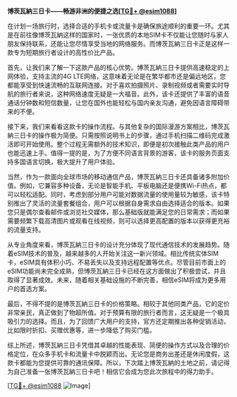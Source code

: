 **博茨瓦納三日卡——畅游非洲的便捷之选[[TG💪+ @esim1088](https://t.me/s/esim1088)]**

在计划一场旅行时，选择合适的手机卡或流量卡是确保旅途顺利的重要一环。尤其是在前往像博茨瓦納这样的国家时，一张优质的本地SIM卡不仅能让您随时与家人朋友保持联系，还能让您尽情享受当地的网络服务。而博茨瓦納三日卡正是这样一款专为短期旅行者设计的高性价比产品。

首先，让我们来了解一下这款产品的核心优势。博茨瓦納三日卡提供高速稳定的上网体验，支持主流的4G LTE网络，这意味着无论是在繁华都市还是偏远地区，您都能享受到快速流畅的互联网连接。对于喜欢拍摄照片、录制视频或者需要实时导航的旅行者来说，这种网络速度无疑是一大福音。此外，该卡还提供了丰富的语音通话分钟数和短信数量，让您在国外也能轻松与国内亲友沟通，避免因语言障碍带来的不便。

接下来，我们来看看这款卡的操作流程。与其他复杂的国际漫游方案相比，博茨瓦納三日卡的操作极为简便。只需按照说明书上的步骤，通过手机扫描二维码完成激活即可开始使用。整个过程无需额外的技术知识，即便是初次接触此类产品的用户也能迅速上手。值得一提的是，为了方便不同语言背景的游客，该卡的服务页面支持多国语言切换，极大提升了用户体验。

当然，作为一款面向全球市场的移动通信产品，博茨瓦納三日卡还具备诸多附加价值。例如，它兼容多种设备，无论是智能手机、平板电脑还是便携Wi-Fi热点，都可以轻松适配。同时，考虑到部分用户可能对数据流量的使用量较为敏感，该卡特别推出了灵活的流量套餐组合，用户可以根据自身需求自由选择适合的版本。如果您只是偶尔查看邮件或浏览社交媒体，那么基础版就能满足您的日常需求；而如果需要频繁下载高清图片或观看在线视频，则可以选择更高配置的版本以获得更充裕的流量支持。

从专业角度来看，博茨瓦納三日卡的设计充分体现了现代通信技术的发展趋势。随着eSIM技术的普及，越来越多的人开始关注这一新兴领域。相比传统实体SIM卡，eSIM具有体积小巧、不易丢失以及支持远程配置等优点。尽管目前市面上的eSIM功能尚未完全成熟，但博茨瓦納三日卡已经在这方面做出了积极尝试，并且取得了显著成效。未来，随着相关基础设施的不断完善，相信eSIM将成为更多用户的首选方案。

最后，不得不提的是博茨瓦納三日卡的价格策略。相较于其他同类产品，它的定价非常亲民，真正做到了物超所值。对于预算有限的旅行者而言，这无疑是一个极具吸引力的选择。而且，为了回馈广大用户的支持，官方还定期推出各种促销活动，比如限时折扣、买赠优惠等，进一步降低了购买门槛。

综上所述，博茨瓦納三日卡凭借其卓越的性能表现、简便的操作方式以及合理的价格定位，在众多手机卡和流量卡中脱颖而出。无论您是商务出差还是休闲度假，这款卡都能为您提供可靠的通讯保障。所以，下次踏上博茨瓦納的土地之前，请记得为自己准备一张博茨瓦納三日卡吧！相信它会成为您此次旅程中的得力助手。

[[TG💪+ @esim1088](https://t.me/s/esim1088) ![Image](https://i.postimg.cc/4NQfJmqS/Snipaste-2025-05-13-00-14-12.png)]
